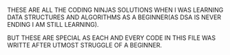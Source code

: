 THESE ARE ALL THE CODING NINJAS SOLUTIONS WHEN I WAS LEARNING DATA STRUCTURES AND ALGORITHMS AS A BEGINNER(AS DSA IS NEVER ENDING I AM STILL LEARNING).

BUT THESE ARE SPECIAL AS EACH AND EVERY CODE IN THIS FILE WAS WRITTE AFTER UTMOST STRUGGLE OF A BEGINNER.
